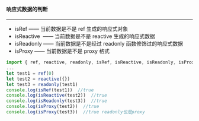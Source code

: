 #### 响应式数据的判断
---
* isRef —— 当前数据是不是 ref 生成的响应式对象
* isReactive  —— 当前数据是不是 reactive 生成的响应式数据
* isReadonly —— 当前数据是不是经过 readonly 函数修饰过的响应式数据
* isProxy —— 当前数据是不是 proxy 格式
```js
import { ref, reactive, readonly, isRef, isReactive, isReadonly, isProxy } from 'vue'
...
let test1 = ref(0)
let test2 = reactive({})
let test3 = readonly(test1)  
console.log(isRef(test1))  //true
console.log(isReactive(test2))  //true
console.log(isReadonly(test3))  //true
console.log(isProxy(test2))  //true
console.log(isProxy(test3))  //true readonly也是proxy
```

